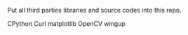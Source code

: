 Put all third parties libraries and source codes into this repo.

CPython
Curl
matplotlib
OpenCV
wingup
